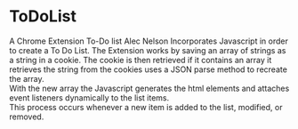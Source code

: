 # ToDoList
A Chrome Extension To-Do list
Alec Nelson
Incorporates Javascript in order to create a To Do List.
The Extension works by saving an array of strings as a string in a cookie.
The cookie is then retrieved if it contains an array it retrieves the string from the cookies uses a JSON parse method to recreate the array.	 
With the new array the Javascript generates the html elements and attaches event listeners dynamically to the list items.   
This process occurs whenever a new item is added to the  list, modified, or removed.
